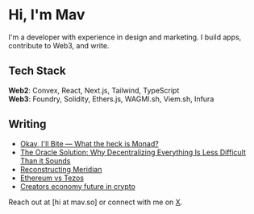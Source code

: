 # Hi, I'm Mav

I'm a developer with experience in design and marketing. 
I build apps, contribute to Web3, and write.

## Tech Stack
**Web2**: Convex, React, Next.js, Tailwind, TypeScript  
**Web3**: Foundry, Solidity, Ethers.js, WAGMI.sh, Viem.sh, Infura  

## Writing
- [Okay, I'll Bite — What the heck is Monad?](https://hackernoon.com/okay-ill-bite-what-the-heck-is-monad)
- [The Oracle Solution: Why Decentralizing Everything Is Less Difficult Than it Sounds](https://hackernoon.com/the-oracle-solution-why-decentralizing-everything-is-less-difficult-than-it-sounds)
- [Reconstructing Meridian](https://mav.so/articles/reconstructing-meridian)
- [Ethereum vs Tezos](https://mav.so/articles/ethereum-vs-tezos)
- [Creators economy future in crypto](https://mav.so/articles/creators-economy-future-in-crypto)

Reach out at [hi at mav.so] or connect with me on [X](https://x.com/mavdotso).
